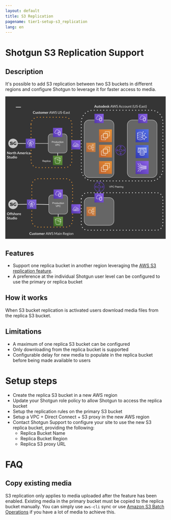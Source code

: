 ```yaml
---
layout: default
title: S3 Replication
pagename: tier1-setup-s3_replication
lang: en
---
```


# Shotgun S3 Replication Support

## Description

It's possible to add S3 replication between two S3 buckets in different regions and configure Shotgun to leverage it for faster access to media.

![S3 Replication Diagram](../images/tier1-s3-replication.png)

## Features

 * Support one replica bucket in another region leveraging the [AWS S3 replication feature](https://docs.aws.amazon.com/AmazonS3/latest/dev/replication.html).
 * A preference at the individual Shotgun user level can be configured to use the primary or replica bucket

## How it works

When S3 bucket replication is activated users download media files from the replica S3 bucket.

## Limitations

 * A maximum of one replica S3 bucket can be configured
 * Only downloading from the replica bucket is supported
 * Configurable delay for new media to populate in the replica bucket before being made available to users

# Setup steps

  * Create the replica S3 bucket in a new AWS region
  * Update your Shotgun role policy to allow Shotgun to access the replica bucket
  * Setup the replication rules on the primary S3 bucket
  * Setup a VPC + Direct Connect + S3 proxy in the new AWS region
  * Contact Shotgun Support to configure your site to use the new S3 replica bucket, providing the following:
    * Replica Bucket Name
    * Replica Bucket Region
    * Replica S3 proxy URL

# FAQ

## Copy existing media

S3 replication only applies to media uploaded after the feature has been enabled. Existing media in the primary bucket must be copied to the replica bucket manually. You can simply use `aws-cli` sync or use [Amazon S3 Batch Operations](https://aws.amazon.com/s3/features/batch-operations/) if you have a lot of media to achieve this.
